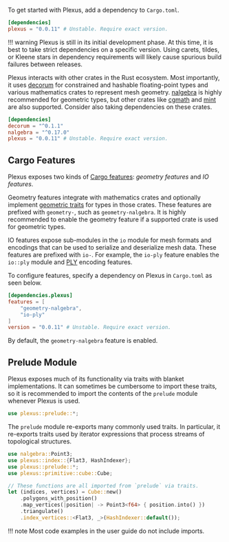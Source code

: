 To get started with Plexus, add a dependency to `Cargo.toml`.

```toml
[dependencies]
plexus = "0.0.11" # Unstable. Require exact version.
```

!!! warning
    Plexus is still in its initial development phase. At this time, it is best
    to take strict dependencies on a specific version. Using carets, tildes, or
    Kleene stars in dependency requirements will likely cause spurious build
    failures between releases.

Plexus interacts with other crates in the Rust ecosystem. Most importantly, it
uses [decorum](https://crates.io/crates/decorum) for constrained and hashable
floating-point types and various mathematics crates to represent mesh geometry.
[nalgebra](https://crates.io/crates/nalgebra) is highly recommended for
geometric types, but other crates like
[cgmath](https://crates.io/crates/cgmath) and
[mint](https://crates.io/crates/mint) are also supported. Consider also taking
dependencies on these crates.

```toml
[dependencies]
decorum = "^0.1.1"
nalgebra = "^0.17.0"
plexus = "0.0.11" # Unstable. Require exact version.
```

## Cargo Features

Plexus exposes two kinds of [Cargo
features](https://doc.rust-lang.org/cargo/reference/manifest.html#the-features-section):
_geometry features_ and _IO features_.

Geometry features integrate with mathematics crates and optionally implement
[geometric traits](../geometry) for types in those crates. These features are
prefixed with `geometry-`, such as `geometry-nalgebra`. It is highly
recommended to enable the geometry feature if a supported crate is used for
geometric types.

IO features expose sub-modules in the `io` module for mesh formats and encodings
that can be used to serialize and deserialize mesh data. These features are
prefixed with `io-`. For example, the `io-ply` feature enables the `io::ply`
module and [PLY](https://en.wikipedia.org/wiki/ply_(file_format)) encoding
features.

To configure features, specify a dependency on Plexus in `Cargo.toml` as seen
below.

```toml
[dependencies.plexus]
features = [
    "geometry-nalgebra",
    "io-ply"
]
version = "0.0.11" # Unstable. Require exact version.
```

By default, the `geometry-nalgebra` feature is enabled.

## Prelude Module

Plexus exposes much of its functionality via traits with blanket
implementations. It can sometimes be cumbersome to import these traits, so it is
recommended to import the contents of the `prelude` module whenever Plexus is
used.

```rust
use plexus::prelude::*;
```

The `prelude` module re-exports many commonly used traits. In particular, it
re-exports traits used by iterator expressions that process streams of
topological structures.

```rust hl_lines="3"
use nalgebra::Point3;
use plexus::index::{Flat3, HashIndexer};
use plexus::prelude::*;
use plexus::primitive::cube::Cube;

// These functions are all imported from `prelude` via traits.
let (indices, vertices) = Cube::new()
    .polygons_with_position()
    .map_vertices(|position| -> Point3<f64> { position.into() })
    .triangulate()
    .index_vertices::<Flat3, _>(HashIndexer::default());
```

!!! note
    Most code examples in the user guide do not include imports.
